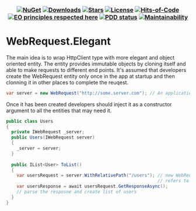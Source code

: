 <h3 align="center">
  
  [![NuGet](https://img.shields.io/nuget/v/WebRequest.Elegant.svg)](https://www.nuget.org/packages/WebRequest.Elegant/)
  [![Downloads](https://img.shields.io/nuget/dt/WebRequest.Elegant.svg)](https://www.nuget.org/WebRequest.Elegant/)
  [![Stars](https://img.shields.io/github/stars/DenisZhukovski/WebRequest.Elegant?color=brightgreen)](https://github.com/DenisZhukovski/WebRequest.Elegant/stargazers)
  [![License](https://img.shields.io/badge/license-MIT-blue.svg)](LICENSE.md)
  [![Hits-of-Code](https://hitsofcode.com/github/deniszhukovski/webrequest.elegant)](https://hitsofcode.com/view/github/deniszhukovski/webrequest.elegant)
  [![EO principles respected here](https://www.elegantobjects.org/badge.svg)](https://www.elegantobjects.org)
  [![PDD status](https://www.0pdd.com/svg?name=deniszhukovski/webrequest.elegant)](https://www.0pdd.com/p?name=deniszhukovski/webrequest.elegant)
  [![Maintainability](https://api.codeclimate.com/v1/badges/a99a88d28ad37a79dbf6/maintainability)](https://codeclimate.com/github/DenisZhukovski/WebRequest.Elegant)
</h3>

# WebRequest.Elegant
The main idea is to wrap HttpClient type with more elegant and object oriented entity. The entity provides immutable objects by cloning itself and able to make requests to different end points. It's assumed that developers create the WebRequest entity only once in the app at startup and then clonning it in other places to complete the reuqest.

```cs
var server = new WebRequest("http://some.server.com"); // An application creates the WebRequest only once and then reuses it.
```
Once it has been created developers should inject it as a constructor argument to all the entities that may need it.

```cs
public class Users
{
  private IWebRequest _server;
  public Users(IWebRequest server)
  {
    _server = server;
  }
  
  public IList<User> ToList()
  {
    var usersRequest = server.WithRelativePath("/users"); // new WebRequest object will be created and 
                                                          // refers to http://some.server.com/users
    var usersResponse = await usersRequest.GetResponseAsync();
    // parse the resposne and create list of users
  }
}
```


